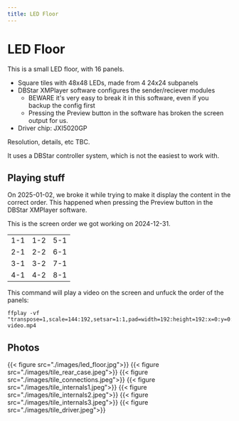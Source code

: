 ```yaml
---
title: LED Floor
---
```

# LED Floor

This is a small LED floor, with 16 panels.

* Square tiles with 48x48 LEDs, made from 4 24x24 subpanels
* DBStar XMPlayer software configures the sender/reciever modules
  * BEWARE it's very easy to break it in this software, even if you backup the config first
  * Pressing the Preview button in the software has broken the screen output for us.
* Driver chip: JXI5020GP

Resolution, details, etc TBC.

It uses a DBStar controller system, which is not the easiest to work with.

## Playing stuff
On 2025-01-02, we broke it while trying to make it display the content in the correct order. This happened when pressing the Preview button in the DBStar XMPlayer software.

This is the screen order we got working on 2024-12-31.

|     |     |     |
|-----|-----|-----|
| 1-1 | 1-2 | 5-1 |
| 2-1 | 2-2 | 6-1 |
| 3-1 | 3-2 | 7-1 |
| 4-1 | 4-2 | 8-1 |

This command will play a video on the screen and unfuck the order of the panels:

```
ffplay -vf "transpose=1,scale=144:192,setsar=1:1,pad=width=192:height=192:x=0:y=0:color=black,stereo3d=sbsl:abl,pad=width=1600:height=1200:x=0:y=0:color=black" video.mp4
```
## Photos

{{< figure src="./images/led_floor.jpg">}}
{{< figure src="./images/tile_rear_case.jpeg">}}
{{< figure src="./images/tile_connections.jpeg">}}
{{< figure src="./images/tile_internals1.jpeg">}}
{{< figure src="./images/tile_internals2.jpeg">}}
{{< figure src="./images/tile_internals3.jpeg">}}
{{< figure src="./images/tile_driver.jpeg">}}
